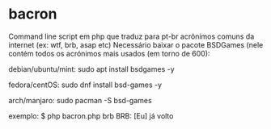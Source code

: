 # bacron
Command line script em php que traduz para pt-br acrônimos comuns da internet (ex: wtf, brb, asap etc)
Necessário baixar o pacote BSDGames (nele contém todos os acrónimos mais usados (em torno de 600): 

debian/ubuntu/mint:
sudo apt install bsdgames -y

fedora/centOS:
sudo dnf install bsd-games -y

arch/manjaro:
sudo pacman -S bsd-games

exemplo:
$ php bacron.php brb
BRB: [Eu] já volto
